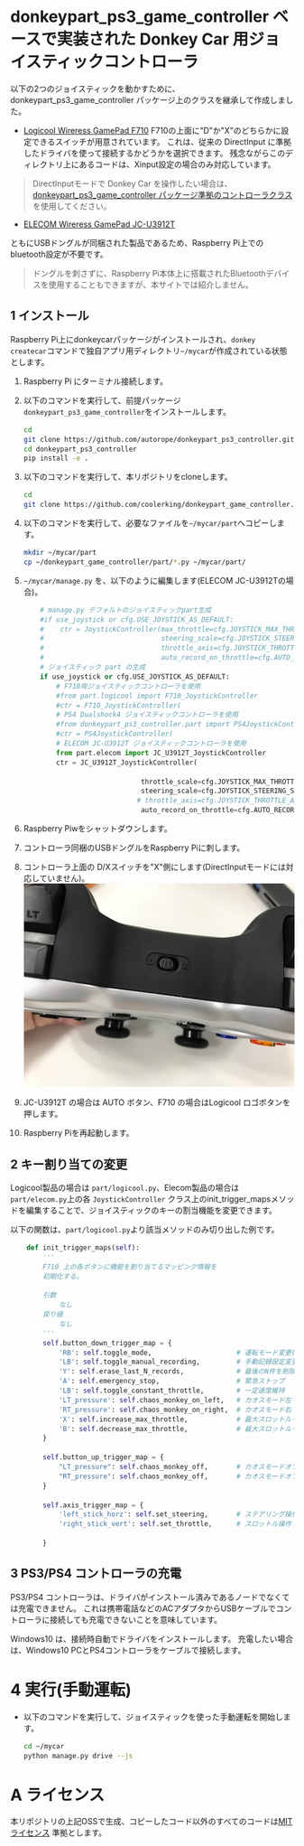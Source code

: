 # donkeypart_ps3_game_controller ベースで実装された Donkey Car 用ジョイスティックコントローラ

以下の2つのジョイスティックを動かすために、donkeypart_ps3_game_controller パッケージ上のクラスを継承して作成しました。

* [Logicool Wireress GamePad F710](https://amzn.to/2R85kAK)
   F710の上面に"D"か"X"のどちらかに設定できるスイッチが用意されています。
   これは、従来の DirectInput に準拠したドライバを使って接続するかどうかを選択できます。
   残念ながらこのディレクトリ上にあるコードは、Xinput設定の場合のみ対応しています。

> DirectInputモードで Donkey Car を操作したい場合は、 [donkeypart_ps3_game_controller パッケージ準拠のコントローラクラス](../README.md) を使用してください。

* [ELECOM Wireress GamePad JC-U3912T](https://amzn.to/2SddDvo)

ともにUSBドングルが同梱された製品であるため、Raspberry Pi上でのbluetooth設定が不要です。

> ドングルを刺さずに、Raspberry Pi本体上に搭載されたBluetoothデバイスを使用することもできますが、本サイトでは紹介しません。

## 1 インストール

Raspberry Pi上にdonkeycarパッケージがインストールされ、`donkey createcar`コマンドで独自アプリ用ディレクトリ`~/mycar`が作成されている状態とします。

1. Raspberry Pi にターミナル接続します。
2. 以下のコマンドを実行して、前提パッケージ`donkeypart_ps3_game_controller`をインストールします。
    ```bash
    cd
    git clone https://github.com/autorope/donkeypart_ps3_controller.git
    cd donkeypart_ps3_controller
    pip install -e .
    ```
3. 以下のコマンドを実行して、本リポジトリをcloneします。
    ```bash
    cd
    git clone https://github.com/coolerking/donkeypart_game_controller.git
    ```
4. 以下のコマンドを実行して、必要なファイルを`~/mycar/part`へコピーします。
    ```bash
    mkdir ~/mycar/part
    cp ~/donkeypart_game_controller/part/*.py ~/mycar/part/
    ```
5. `~/mycar/manage.py` を、以下のように編集します(ELECOM JC-U3912Tの場合)。
    ```python
        # manage.py デフォルトのジョイスティックpart生成
        #if use_joystick or cfg.USE_JOYSTICK_AS_DEFAULT:
        #    ctr = JoystickController(max_throttle=cfg.JOYSTICK_MAX_THROTTLE,
        #                             steering_scale=cfg.JOYSTICK_STEERING_SCALE,
        #                             throttle_axis=cfg.JOYSTICK_THROTTLE_AXIS,
        #                             auto_record_on_throttle=cfg.AUTO_RECORD_ON_THROTTLE)
        # ジョイスティック part の生成
        if use_joystick or cfg.USE_JOYSTICK_AS_DEFAULT:
            # F710用ジョイスティックコントローラを使用
            #from part.logicool import F710_JoystickController
            #ctr = F710_JoystickController(
            # PS4 Dualshock4 ジョイスティックコントローラを使用
            #from donkeypart_ps3_controller.part import PS4JoystickController
            #ctr = PS4JoystickController(
            # ELECOM JC-U3912T ジョイスティックコントローラを使用
            from part.elecom import JC_U3912T_JoystickController
            ctr = JC_U3912T_JoystickController(

                                 throttle_scale=cfg.JOYSTICK_MAX_THROTTLE,
                                 steering_scale=cfg.JOYSTICK_STEERING_SCALE,
                                # throttle_axis=cfg.JOYSTICK_THROTTLE_AXIS,
                                 auto_record_on_throttle=cfg.AUTO_RECORD_ON_THROTTLE)
    ```

6. Raspberry Piwをシャットダウンします。
7. コントローラ同梱のUSBドングルをRaspberry Piに刺します。
8. コントローラ上面の D/Xスイッチを"X"側にします(DirectInputモードには対応していません)。
   ![D/Xスイッチ](../images/D_X.jpg)
9. JC-U3912T の場合は AUTO ボタン、F710 の場合はLogicool ロゴボタンを押します。
10. Raspberry Piを再起動します。

## 2 キー割り当ての変更

Logicool製品の場合は `part/logicool.py`、Elecom製品の場合は `part/elecom.py`上の各 `JoystickController` クラス上のinit_trigger_mapsメソッドを編集することで、ジョイスティックのキーの割当機能を変更できます。

以下の関数は、`part/logicool.py`より該当メソッドのみ切り出した例です。

```python
    def init_trigger_maps(self):
        '''
        F710 上の各ボタンに機能を割り当てるマッピング情報を
        初期化する。

        引数
            なし
        戻り値
            なし
        '''
        self.button_down_trigger_map = {
            'RB': self.toggle_mode,                     # 運転モード変更(user, local_angle, local)
            'LB': self.toggle_manual_recording,         # 手動記録設定変更
            'Y': self.erase_last_N_records,             # 最後のN件を削除(動作していない?)
            'A': self.emergency_stop,                   # 緊急ストップ
            'LB': self.toggle_constant_throttle,        # 一定速度維持
            'LT_pressure': self.chaos_monkey_on_left,   # カオスモード左
            'RT_pressure': self.chaos_monkey_on_right,  # カオスモード右
            'X': self.increase_max_throttle,            # 最大スロットル＋＋
            'B': self.decrease_max_throttle,            # 最大スロットル－－
        }

        self.button_up_trigger_map = {
            "LT_pressure": self.chaos_monkey_off,       # カオスモードオフ
            "RT_pressure": self.chaos_monkey_off,       # カオスモードオフ
        }

        self.axis_trigger_map = {
            'left_stick_horz': self.set_steering,       # ステアリング操作
            'right_stick_vert': self.set_throttle,      # スロットル操作

        }
```

## 3 PS3/PS4 コントローラの充電

PS3/PS4 コントローラは、ドライバがインストール済みであるノードでなくては充電できません。
これは携帯電話などのACアダプタからUSBケーブルでコントローラに接続しても充電できないことを意味しています。

Windows10 は、接続時自動でドライバをインストールします。
充電したい場合は、Windows10 PCとPS4コントローラをケーブルで接続します。


# 4 実行(手動運転)

* 以下のコマンドを実行して、ジョイスティックを使った手動運転を開始します。
   ```bash
   cd ~/mycar
   python manage.py drive --js
   ```



# A ライセンス

本リポジトリの上記OSSで生成、コピーしたコード以外のすべてのコードは[MITライセンス](../LICENSE) 準拠とします。
